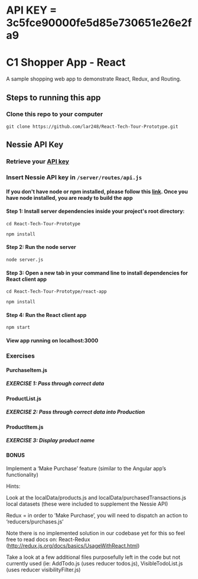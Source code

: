 # API KEY = 3c5fce90000fe5d85e730651e26e2fa9

# C1 Shopper App - React
A sample shopping web app to demonstrate React, Redux, and Routing.

## Steps to running this app
### Clone this repo to your computer
`git clone https://github.com/lar248/React-Tech-Tour-Prototype.git`

## Nessie API Key
### Retrieve your [API key](http://api.reimaginebanking.com/)

### Insert Nessie API key in `/server/routes/api.js`

#### If you don't have node or npm installed, please follow this [link](http://blog.teamtreehouse.com/install-node-js-npm-mac). Once you have node installed, you are ready to build the app
#### Step 1: Install server dependencies inside your project's root directory:
`cd React-Tech-Tour-Prototype`

`npm install`

#### Step 2: Run the node server
`node server.js`

#### Step 3: Open a new tab in your command line to install dependencies for React client app
`cd React-Tech-Tour-Prototype/react-app`

`npm install`

#### Step 4: Run the React client app
`npm start`

#### View app running on localhost:3000

### Exercises
#### PurchaseItem.js
##### EXERCISE 1: Pass through correct data

#### ProductList.js
##### EXERCISE 2: Pass through correct data into Production

#### ProductItem.js
##### EXERCISE 3: Display product name

#### BONUS
Implement a ‘Make Purchase’ feature (similar to the Angular app’s functionality)

Hints:

Look at the localData/products.js and localData/purchasedTransactions.js local datasets (these were included to supplement the Nessie API)

Redux = in order to ’Make Purchase’, you will need to dispatch an action to ‘reducers/purchases.js’ 

Note there is no implemented solution in our codebase yet for this so feel free to read docs on:
React-Redux (http://redux.js.org/docs/basics/UsageWithReact.html)

Take a look at a few additional files purposefully left in the code but not currently used (ie: AddTodo.js (uses reducer todos.js), VisibleTodoList.js (uses reducer visibilityFilter.js)






